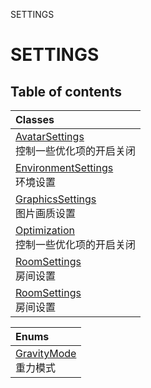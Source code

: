 SETTINGS

# SETTINGS <Badge type="tip" text="Groups" /> <Score text="SETTINGS" />

## Table of contents
| Classes |
| :-----|
| [AvatarSettings](../classes/Settings.AvatarSettings.md) <br> 控制一些优化项的开启关闭 |
| [EnvironmentSettings](../classes/Settings.EnvironmentSettings.md) <br> 环境设置 |
| [GraphicsSettings](../classes/Settings.GraphicsSettings.md) <br> 图片画质设置 |
| [Optimization](../classes/Gameplay.Optimization.md) <br> 控制一些优化项的开启关闭 |
| [RoomSettings](../classes/Setting.RoomSettings.md) <br> 房间设置 |
| [RoomSettings](../classes/Settings.RoomSettings.md) <br> 房间设置 |


| Enums |
| :-----|
| [GravityMode](../enums/Settings.GravityMode.md) <br> 重力模式 |

